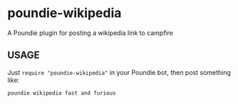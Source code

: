 # poundie-wikipedia

A Poundie plugin for posting a wikipedia link to campfire

## USAGE

Just `require "poundie-wikipedia"` in your Poundie bot, then post something like:

    poundie wikipedia fast and furious
